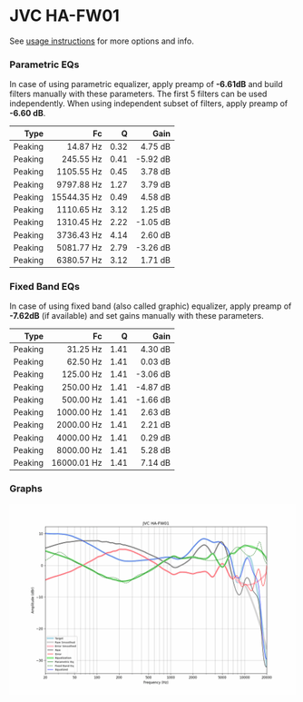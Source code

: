 # JVC HA-FW01
See [usage instructions](https://github.com/jaakkopasanen/AutoEq#usage) for more options and info.

### Parametric EQs
In case of using parametric equalizer, apply preamp of **-6.61dB** and build filters manually
with these parameters. The first 5 filters can be used independently.
When using independent subset of filters, apply preamp of **-6.60 dB**.

| Type    | Fc          |    Q | Gain     |
|--------:|------------:|-----:|---------:|
| Peaking | 14.87 Hz    | 0.32 | 4.75 dB  |
| Peaking | 245.55 Hz   | 0.41 | -5.92 dB |
| Peaking | 1105.55 Hz  | 0.45 | 3.78 dB  |
| Peaking | 9797.88 Hz  | 1.27 | 3.79 dB  |
| Peaking | 15544.35 Hz | 0.49 | 4.58 dB  |
| Peaking | 1110.65 Hz  | 3.12 | 1.25 dB  |
| Peaking | 1310.45 Hz  | 2.22 | -1.05 dB |
| Peaking | 3736.43 Hz  | 4.14 | 2.60 dB  |
| Peaking | 5081.77 Hz  | 2.79 | -3.26 dB |
| Peaking | 6380.57 Hz  | 3.12 | 1.71 dB  |

### Fixed Band EQs
In case of using fixed band (also called graphic) equalizer, apply preamp of **-7.62dB**
(if available) and set gains manually with these parameters.

| Type    | Fc          |    Q | Gain     |
|--------:|------------:|-----:|---------:|
| Peaking | 31.25 Hz    | 1.41 | 4.30 dB  |
| Peaking | 62.50 Hz    | 1.41 | 0.03 dB  |
| Peaking | 125.00 Hz   | 1.41 | -3.06 dB |
| Peaking | 250.00 Hz   | 1.41 | -4.87 dB |
| Peaking | 500.00 Hz   | 1.41 | -1.66 dB |
| Peaking | 1000.00 Hz  | 1.41 | 2.63 dB  |
| Peaking | 2000.00 Hz  | 1.41 | 2.21 dB  |
| Peaking | 4000.00 Hz  | 1.41 | 0.29 dB  |
| Peaking | 8000.00 Hz  | 1.41 | 5.28 dB  |
| Peaking | 16000.01 Hz | 1.41 | 7.14 dB  |

### Graphs
![](./JVC%20HA-FW01.png)